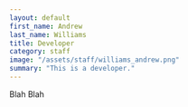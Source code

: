 ```yaml
---
layout: default
first_name: Andrew
last_name: Williams
title: Developer
category: staff
image: "/assets/staff/williams_andrew.png"
summary: "This is a developer."
---
```


Blah Blah
